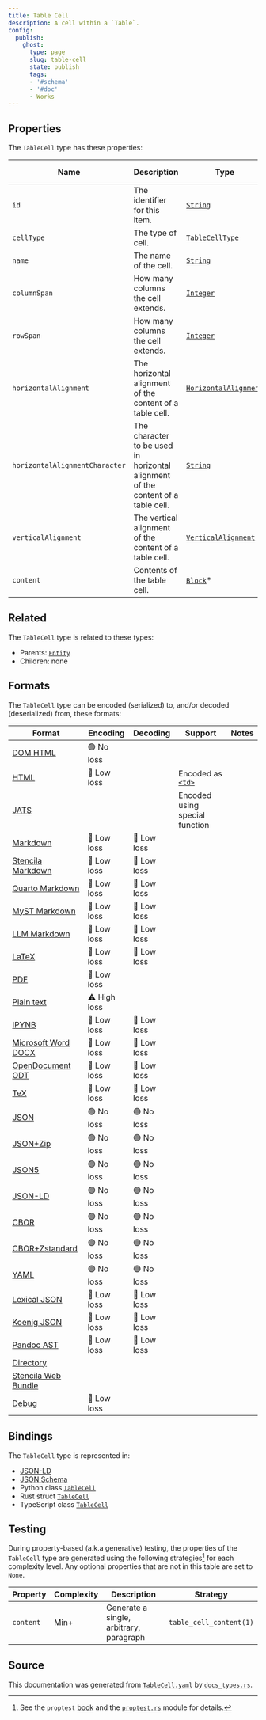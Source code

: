 ```yaml
---
title: Table Cell
description: A cell within a `Table`.
config:
  publish:
    ghost:
      type: page
      slug: table-cell
      state: publish
      tags:
      - '#schema'
      - '#doc'
      - Works
---
```


## Properties

The `TableCell` type has these properties:

| Name                           | Description                                                                      | Type                                                                                          | Inherited from                                                     | `JSON-LD @id`                            | Aliases                                                            |
| ------------------------------ | -------------------------------------------------------------------------------- | --------------------------------------------------------------------------------------------- | ------------------------------------------------------------------ | ---------------------------------------- | ------------------------------------------------------------------ |
| `id`                           | The identifier for this item.                                                    | [`String`](https://stencila.ghost.io/docs/reference/schema/string)                            | [`Entity`](https://stencila.ghost.io/docs/reference/schema/entity) | [`schema:id`](https://schema.org/id)     | -                                                                  |
| `cellType`                     | The type of cell.                                                                | [`TableCellType`](https://stencila.ghost.io/docs/reference/schema/table-cell-type)            | -                                                                  | `stencila:cellType`                      | `cell-type`, `cell_type`                                           |
| `name`                         | The name of the cell.                                                            | [`String`](https://stencila.ghost.io/docs/reference/schema/string)                            | -                                                                  | [`schema:name`](https://schema.org/name) | -                                                                  |
| `columnSpan`                   | How many columns the cell extends.                                               | [`Integer`](https://stencila.ghost.io/docs/reference/schema/integer)                          | -                                                                  | `stencila:colspan`                       | `column-span`, `column_span`                                       |
| `rowSpan`                      | How many columns the cell extends.                                               | [`Integer`](https://stencila.ghost.io/docs/reference/schema/integer)                          | -                                                                  | `stencila:rowspan`                       | `row-span`, `row_span`                                             |
| `horizontalAlignment`          | The horizontal alignment of the content of a table cell.                         | [`HorizontalAlignment`](https://stencila.ghost.io/docs/reference/schema/horizontal-alignment) | -                                                                  | `stencila:horizontalAlignment`           | `horizontal-alignment`, `horizontal_alignment`                     |
| `horizontalAlignmentCharacter` | The character to be used in horizontal alignment of the content of a table cell. | [`String`](https://stencila.ghost.io/docs/reference/schema/string)                            | -                                                                  | `stencila:horizontalAlignmentCharacter`  | `horizontal-alignment-character`, `horizontal_alignment_character` |
| `verticalAlignment`            | The vertical alignment of the content of a table cell.                           | [`VerticalAlignment`](https://stencila.ghost.io/docs/reference/schema/vertical-alignment)     | -                                                                  | `stencila:verticalAlignment`             | `vertical-alignment`, `vertical_alignment`                         |
| `content`                      | Contents of the table cell.                                                      | [`Block`](https://stencila.ghost.io/docs/reference/schema/block)*                             | -                                                                  | `stencila:content`                       | -                                                                  |

## Related

The `TableCell` type is related to these types:

- Parents: [`Entity`](https://stencila.ghost.io/docs/reference/schema/entity)
- Children: none

## Formats

The `TableCell` type can be encoded (serialized) to, and/or decoded (deserialized) from, these formats:

| Format                                                                       | Encoding     | Decoding   | Support                                                                           | Notes |
| ---------------------------------------------------------------------------- | ------------ | ---------- | --------------------------------------------------------------------------------- | ----- |
| [DOM HTML](https://stencila.ghost.io/docs/reference/formats/dom.html)        | 🟢 No loss    |            |                                                                                   |
| [HTML](https://stencila.ghost.io/docs/reference/formats/html)                | 🔷 Low loss   |            | Encoded as [`<td>`](https://developer.mozilla.org/en-US/docs/Web/HTML/Element/td) |
| [JATS](https://stencila.ghost.io/docs/reference/formats/jats)                |              |            | Encoded using special function                                                    |
| [Markdown](https://stencila.ghost.io/docs/reference/formats/md)              | 🔷 Low loss   | 🔷 Low loss |                                                                                   |
| [Stencila Markdown](https://stencila.ghost.io/docs/reference/formats/smd)    | 🔷 Low loss   | 🔷 Low loss |                                                                                   |
| [Quarto Markdown](https://stencila.ghost.io/docs/reference/formats/qmd)      | 🔷 Low loss   | 🔷 Low loss |                                                                                   |
| [MyST Markdown](https://stencila.ghost.io/docs/reference/formats/myst)       | 🔷 Low loss   | 🔷 Low loss |                                                                                   |
| [LLM Markdown](https://stencila.ghost.io/docs/reference/formats/llmd)        | 🔷 Low loss   | 🔷 Low loss |                                                                                   |
| [LaTeX](https://stencila.ghost.io/docs/reference/formats/latex)              | 🔷 Low loss   | 🔷 Low loss |                                                                                   |
| [PDF](https://stencila.ghost.io/docs/reference/formats/pdf)                  | 🔷 Low loss   |            |                                                                                   |
| [Plain text](https://stencila.ghost.io/docs/reference/formats/text)          | ⚠️ High loss |            |                                                                                   |
| [IPYNB](https://stencila.ghost.io/docs/reference/formats/ipynb)              | 🔷 Low loss   | 🔷 Low loss |                                                                                   |
| [Microsoft Word DOCX](https://stencila.ghost.io/docs/reference/formats/docx) | 🔷 Low loss   | 🔷 Low loss |                                                                                   |
| [OpenDocument ODT](https://stencila.ghost.io/docs/reference/formats/odt)     | 🔷 Low loss   | 🔷 Low loss |                                                                                   |
| [TeX](https://stencila.ghost.io/docs/reference/formats/tex)                  | 🔷 Low loss   | 🔷 Low loss |                                                                                   |
| [JSON](https://stencila.ghost.io/docs/reference/formats/json)                | 🟢 No loss    | 🟢 No loss  |                                                                                   |
| [JSON+Zip](https://stencila.ghost.io/docs/reference/formats/json.zip)        | 🟢 No loss    | 🟢 No loss  |                                                                                   |
| [JSON5](https://stencila.ghost.io/docs/reference/formats/json5)              | 🟢 No loss    | 🟢 No loss  |                                                                                   |
| [JSON-LD](https://stencila.ghost.io/docs/reference/formats/jsonld)           | 🟢 No loss    | 🟢 No loss  |                                                                                   |
| [CBOR](https://stencila.ghost.io/docs/reference/formats/cbor)                | 🟢 No loss    | 🟢 No loss  |                                                                                   |
| [CBOR+Zstandard](https://stencila.ghost.io/docs/reference/formats/cbor.zstd) | 🟢 No loss    | 🟢 No loss  |                                                                                   |
| [YAML](https://stencila.ghost.io/docs/reference/formats/yaml)                | 🟢 No loss    | 🟢 No loss  |                                                                                   |
| [Lexical JSON](https://stencila.ghost.io/docs/reference/formats/lexical)     | 🔷 Low loss   | 🔷 Low loss |                                                                                   |
| [Koenig JSON](https://stencila.ghost.io/docs/reference/formats/koenig)       | 🔷 Low loss   | 🔷 Low loss |                                                                                   |
| [Pandoc AST](https://stencila.ghost.io/docs/reference/formats/pandoc)        | 🔷 Low loss   | 🔷 Low loss |                                                                                   |
| [Directory](https://stencila.ghost.io/docs/reference/formats/directory)      |              |            |                                                                                   |
| [Stencila Web Bundle](https://stencila.ghost.io/docs/reference/formats/swb)  |              |            |                                                                                   |
| [Debug](https://stencila.ghost.io/docs/reference/formats/debug)              | 🔷 Low loss   |            |                                                                                   |

## Bindings

The `TableCell` type is represented in:

- [JSON-LD](https://stencila.org/TableCell.jsonld)
- [JSON Schema](https://stencila.org/TableCell.schema.json)
- Python class [`TableCell`](https://github.com/stencila/stencila/blob/main/python/python/stencila/types/table_cell.py)
- Rust struct [`TableCell`](https://github.com/stencila/stencila/blob/main/rust/schema/src/types/table_cell.rs)
- TypeScript class [`TableCell`](https://github.com/stencila/stencila/blob/main/ts/src/types/TableCell.ts)

## Testing

During property-based (a.k.a generative) testing, the properties of the `TableCell` type are generated using the following strategies[^1] for each complexity level. Any optional properties that are not in this table are set to `None`.

| Property  | Complexity | Description                             | Strategy                |
| --------- | ---------- | --------------------------------------- | ----------------------- |
| `content` | Min+       | Generate a single, arbitrary, paragraph | `table_cell_content(1)` |

## Source

This documentation was generated from [`TableCell.yaml`](https://github.com/stencila/stencila/blob/main/schema/TableCell.yaml) by [`docs_types.rs`](https://github.com/stencila/stencila/blob/main/rust/schema-gen/src/docs_types.rs).

[^1]: See the `proptest` [book](https://proptest-rs.github.io/proptest/) and the [`proptest.rs`](https://github.com/stencila/stencila/blob/main/rust/schema/src/proptests.rs) module for details.
